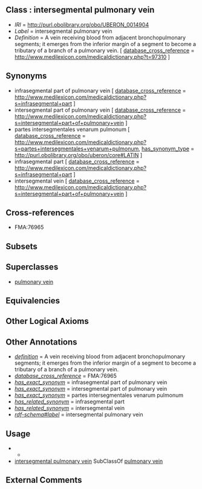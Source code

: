 
## Class : intersegmental pulmonary vein

 * *IRI* = http://purl.obolibrary.org/obo/UBERON_0014904
 * *Label* = intersegmental pulmonary vein
 * *Definition* = A vein receiving blood from adjacent bronchopulmonary segments; it emerges from the inferior margin of a segment to become a tributary of a branch of a pulmonary vein. [ [database_cross_reference](../../ef/oboInOwl#hasDbXref.md) = http://www.medilexicon.com/medicaldictionary.php?t=97310 ]

## Synonyms

 * infrasegmental part of pulmonary vein [ [database_cross_reference](../../ef/oboInOwl#hasDbXref.md) = http://www.medilexicon.com/medicaldictionary.php?s=infrasegmental+part ]
 * intersegmental part of pulmonary vein [ [database_cross_reference](../../ef/oboInOwl#hasDbXref.md) = http://www.medilexicon.com/medicaldictionary.php?s=intersegmental+part+of+pulmonary+vein ]
 * partes intersegmentales venarum pulmonum [ [database_cross_reference](../../ef/oboInOwl#hasDbXref.md) = http://www.medilexicon.com/medicaldictionary.php?s=partes+intersegmentales+venarum+pulmonum, [has_synonym_type](../../pe/oboInOwl#hasSynonymType.md) = http://purl.obolibrary.org/obo/uberon/core#LATIN ]
 * infrasegmental part [ [database_cross_reference](../../ef/oboInOwl#hasDbXref.md) = http://www.medilexicon.com/medicaldictionary.php?s=infrasegmental+part ]
 * intersegmental vein [ [database_cross_reference](../../ef/oboInOwl#hasDbXref.md) = http://www.medilexicon.com/medicaldictionary.php?s=intersegmental+part+of+pulmonary+vein ]

## Cross-references

 * FMA:76965

## Subsets


## Superclasses

 * [pulmonary vein](../../UBERON/16/UBERON_0002016.md)

## Equivalencies


## Other Logical Axioms


## Other Annotations

 * *[definition](../../IAO/15/IAO_0000115.md)* = A vein receiving blood from adjacent bronchopulmonary segments; it emerges from the inferior margin of a segment to become a tributary of a branch of a pulmonary vein.
 * *[database_cross_reference](../../ef/oboInOwl#hasDbXref.md)* = FMA:76965
 * *[has_exact_synonym](../../ym/oboInOwl#hasExactSynonym.md)* = infrasegmental part of pulmonary vein
 * *[has_exact_synonym](../../ym/oboInOwl#hasExactSynonym.md)* = intersegmental part of pulmonary vein
 * *[has_exact_synonym](../../ym/oboInOwl#hasExactSynonym.md)* = partes intersegmentales venarum pulmonum
 * *[has_related_synonym](../../ym/oboInOwl#hasRelatedSynonym.md)* = infrasegmental part
 * *[has_related_synonym](../../ym/oboInOwl#hasRelatedSynonym.md)* = intersegmental vein
 * *[rdf-schema#label](../../el/rdf-schema#label.md)* = intersegmental pulmonary vein

## Usage

 * -
 * [intersegmental pulmonary vein](../../UBERON/04/UBERON_0014904.md) SubClassOf [pulmonary vein](../../UBERON/16/UBERON_0002016.md)

## External Comments

